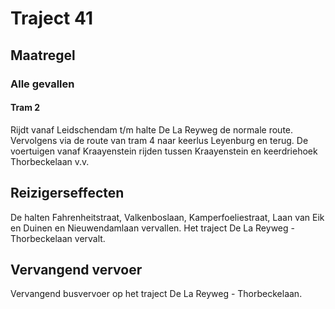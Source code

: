 # Traject 41
## Maatregel
### Alle gevallen

#### Tram 2
Rijdt vanaf Leidschendam t/m halte De La Reyweg de normale route. Vervolgens via de route van tram 4 naar keerlus Leyenburg en terug.
De voertuigen vanaf Kraayenstein rijden tussen Kraayenstein en keerdriehoek Thorbeckelaan v.v.

## Reizigerseffecten
De halten Fahrenheitstraat, Valkenboslaan, Kamperfoeliestraat, Laan van Eik en Duinen en Nieuwendamlaan vervallen.
Het traject De La Reyweg - Thorbeckelaan vervalt.

## Vervangend vervoer
Vervangend busvervoer op het traject De La Reyweg - Thorbeckelaan.